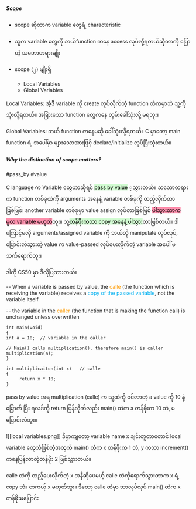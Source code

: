 
##### Scope

- scope ဆိုတာက variable တွေရဲ့ characteristic
- သူက variable တွေကို ဘယ်function ကနေ access လုပ်လို့ရတယ်ဆိုတာကို ပြောတဲ့ သဘောတရားမျိုး

- scope (၂) မျိုးရှိ
	- Local Variables
	- Global Variables

Local Variables: အဲ့ဒီ variable ကို create လုပ်လိုက်တဲ့ function ထဲကမှာဘဲ သူ့ကိုသုံးလို့ရတယ်။ အခြားသော function တွေကနေ လှမ်းခေါ်သုံးလို့ မရဘူး။

Global Variables: ဘယ် function ကနေမဆို‌ ခေါ်သုံးလို့ရတယ်။ C မှာတော့ main function ရဲ့ ‌အပေါ်မှာ များသောအားဖြင့် declare/initialize လုပ်ပြီးသုံးတယ်။

##### Why the distinction of scope matters?
#pass_by #value

C language က Variable တွေဟာဆိုရင် <mark style="background: #BBFABBA6;">pass by value</mark> ့သွားတယ်။ သဘောတရားက function တစ်ခုထဲကို arguments အနေနဲ့ variable တစ်ခုကို ထည့်လိုက်တာဖြစ်ဖြစ်၊ another variable တစ်ခုမှာ value ‌assign လုပ်တာဖြစ်ဖြစ် <mark style="background: #FF5582A6;">ပါသွားတာက မူလ variable မဟုတ်</mark>ဘူး။ သူ့<mark style="background: #BBFABBA6;">တန်ဖိုးကသာ copy အနေနဲ့ ပါသွား</mark>တာဖြစ်တယ်။ ဒါကြောင့်မလို arguments/assigned variable ကို ဘယ်လို manipulate လုပ်လုပ်, ပြောင်းလဲသွားတဲ့ value က value-passed လုပ်ပေးလိုက်တဲ့ variable အပေါ် မသက်ရောက်ဘူး။

ဒါကို CS50 မှာ ဒီလိုပြထားတယ်။

-- When a variable is passed by value, the <span style="color:rgb(255, 155, 0)">calle</span> (the function which is receiving the variable) receives a<span style="color:rgb(0, 176, 240)"> copy of the passed variable</span>, not the variable itself.

-- the variable in the <span style="color:rgb(255, 155, 0)">caller</span> (the function that is making the function call) is unchanged unless overwritten

```
int main(void)
{
int a = 10;  // variable in the caller

// Main() calls multiplication(), therefore main() is caller
multiplication(a);
}

int multiplicaiton(int x)   // calle
{
	 return x * 10;
}

```

pass by value အရ multiplication (calle) က သူ့ထဲကို ဝင်လာတဲ့ a value ကို 10 နဲ့မြှောက် ပြီး ရလဒ်ကို return ပြန်လိုက်လည်း main() ထဲက ‌a တန်ဖိုးက 10 ဘဲ, မပြောင်းလဲဘူး။ 

![[local variables.png]]
ဒီမှာကျတော့ variable name x ချင်းတူတာတောင် local variable တွေဘဲဖြစ်တဲ့အတွက် main() ထဲက x တန်ဖိုးက 1 ဘဲ, y ကသာ increment() ကနေပြန်လာတဲ့တန်ဖိုး 2 ဖြစ်သွားတယ်။ 

calle ထဲကို ထည့်ပေးလိုက်တဲ့ x အနီဆိုပေမယ့် calle ထဲကို‌ရောက်သွားတာက x ရဲ့ copy ဘဲ။ တကယ့် x မဟုတ်ဘူး။ ဒီတော့ calle ထဲမှာ ဘာလုပ်လုပ် main() ထဲက x တန်ဖိုးမပြောင်း